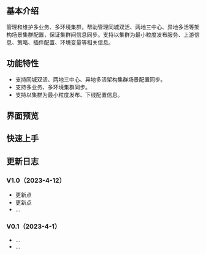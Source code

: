 ## 基本介绍
管理和维护多业务、多环境集群，帮助管理同城双活、两地三中心、异地多活等架构场景集群配置，保证集群间信息同步。支持以集群为最小粒度发布服务、上游信息、策略、插件配置、环境变量等相关信息。
## 功能特性
- 支持同城双活、两地三中心、异地多活架构集群场景配置同步。
- 支持多业务、多环境集群同步。
- 支持以集群为最小粒度发布、下线配置信息。

## 界面预览

## 快速上手

## 更新日志
### V1.0（2023-4-12）
- 更新点
- 更新点
- ...

### V0.1（2023-4-1）
- ...
- ...